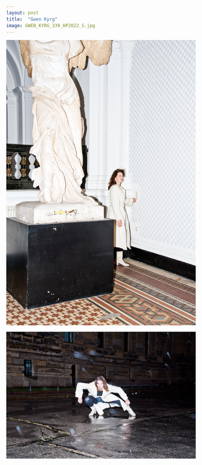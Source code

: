 ```yaml
---
layout: post
title:  "Gwen Kyrg"
image: GWEN_KYRG_339_HP2022_S.jpg
---
```


![alt text](./assets/img/photos/series/kyrg/GWEN_KYRG_352_HP2022.jpg)

![alt text](./assets/img/photos/series/kyrg/GWEN_KYRG_384_HP2022.jpg)